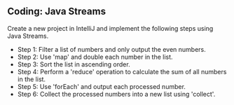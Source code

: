 
## Coding: Java Streams

Create a new project in IntelliJ and implement the following steps using Java Streams.

-   Step 1: Filter a list of numbers and only output the even numbers.
-   Step 2: Use 'map' and double each number in the list.
-   Step 3: Sort the list in ascending order.
-   Step 4: Perform a 'reduce' operation to calculate the sum of all numbers in the list.
-   Step 5: Use 'forEach' and output each processed number.
-   Step 6: Collect the processed numbers into a new list using 'collect'.